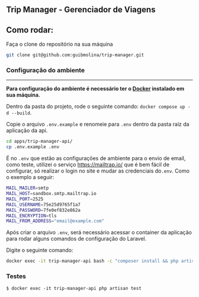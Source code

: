 ##
## Trip Manager - Gerenciador de Viagens
## Como rodar:

Faça o clone do repositório na sua máquina

```bash
git clone git@github.com:guibmolina/trip-manager.git
```

### Configuração do ambiente
***

**Para configuração do ambiente é necessário ter o [Docker](https://docs.docker.com/desktop/) instalado em sua máquina.**

Dentro da pasta do projeto, rode o seguinte comando: `docker compose up -d --build`.

Copie o arquivo `.env.example` e renomeie para `.env` dentro da pasta raíz da aplicação da api.

```bash
cd apps/trip-manager-api/
cp .env.example .env
```
É no  `.env` que estão as configurações de ambiente para o envio de email, como teste, utilizei o serviço https://mailtrap.io/ que é bem fácil de configurar, só realizar o login no site e mudar as credenciais do`.env`. Como o exemplo a seguir:
```bash
MAIL_MAILER=smtp
MAIL_HOST=sandbox.smtp.mailtrap.io
MAIL_PORT=2525
MAIL_USERNAME=75e25d9765f1a7
MAIL_PASSWORD=7fe0ef832e862a
MAIL_ENCRYPTION=tls
MAIL_FROM_ADDRESS="email@example.com"
```

Após criar o arquivo `.env`, será necessário acessar o container da aplicação para rodar alguns comandos de configuração do Laravel.

Digite o seguinte comando:

```bash
docker exec -it trip-manager-api bash -c "composer install && php artisan key:generate && php artisan migrate && php artisan migrate --env=testing  && php artisan db:seed && php artisan jwt:secret && php artisan cache:clear"
```

###  Testes

`$ docker exec -it trip-manager-api php artisan test `

